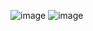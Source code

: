 ![image](https://github.com/Rahul-chaurasiya/Leetcode-Practice-Problem/assets/77222540/cf12070d-d025-4a23-9680-38741b312326)
![image](https://github.com/Rahul-chaurasiya/Leetcode-Practice-Problem/assets/77222540/d9c3afe7-af60-4680-b7b1-e1d32028918f)
